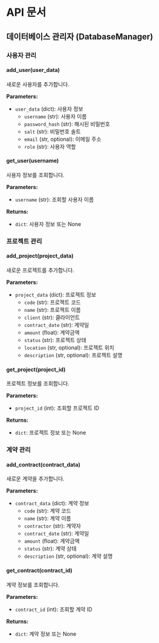 # API 문서

## 데이터베이스 관리자 (DatabaseManager)

### 사용자 관리

#### add_user(user_data)
새로운 사용자를 추가합니다.

**Parameters:**
- `user_data` (dict): 사용자 정보
  - `username` (str): 사용자 이름
  - `password_hash` (str): 해시된 비밀번호
  - `salt` (str): 비밀번호 솔트
  - `email` (str, optional): 이메일 주소
  - `role` (str): 사용자 역할

#### get_user(username)
사용자 정보를 조회합니다.

**Parameters:**
- `username` (str): 조회할 사용자 이름

**Returns:**
- `dict`: 사용자 정보 또는 None

### 프로젝트 관리

#### add_project(project_data)
새로운 프로젝트를 추가합니다.

**Parameters:**
- `project_data` (dict): 프로젝트 정보
  - `code` (str): 프로젝트 코드
  - `name` (str): 프로젝트 이름
  - `client` (str): 클라이언트
  - `contract_date` (str): 계약일
  - `amount` (float): 계약금액
  - `status` (str): 프로젝트 상태
  - `location` (str, optional): 프로젝트 위치
  - `description` (str, optional): 프로젝트 설명

#### get_project(project_id)
프로젝트 정보를 조회합니다.

**Parameters:**
- `project_id` (int): 조회할 프로젝트 ID

**Returns:**
- `dict`: 프로젝트 정보 또는 None

### 계약 관리

#### add_contract(contract_data)
새로운 계약을 추가합니다.

**Parameters:**
- `contract_data` (dict): 계약 정보
  - `code` (str): 계약 코드
  - `name` (str): 계약 이름
  - `contractor` (str): 계약자
  - `contract_date` (str): 계약일
  - `amount` (float): 계약금액
  - `status` (str): 계약 상태
  - `description` (str, optional): 계약 설명

#### get_contract(contract_id)
계약 정보를 조회합니다.

**Parameters:**
- `contract_id` (int): 조회할 계약 ID

**Returns:**
- `dict`: 계약 정보 또는 None 